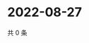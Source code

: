 # 2022-08-27

共 0 条

<!-- BEGIN WEIBO -->
<!-- 最后更新时间 Sat Aug 27 2022 07:16:03 GMT+0800 (China Standard Time) -->

<!-- END WEIBO -->
